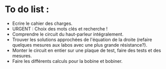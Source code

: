 To do list :
===========

- Ecrire le cahier des charges.
- URGENT : Choix des mots clés et recherche !
- Comprendre le circuit du haut-parleur intégralement.
- Trouver les solutions approchées de l'équation de la droite (refaire quelques mesures aux labos avec une plus grande résistance?).
- Monter le circuit en entier sur une plaque de test, faire des tests et des mesures.
- Faire les différents calculs pour la bobine et bobiner.

